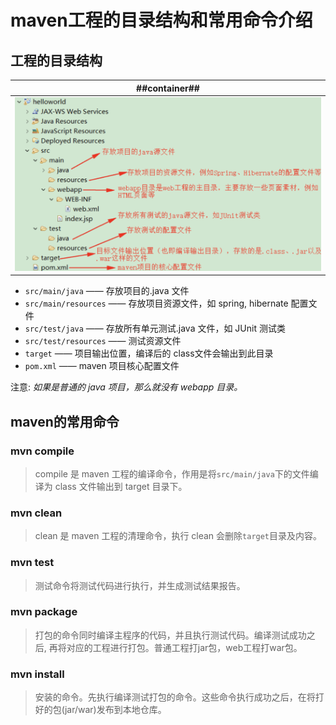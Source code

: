 # maven工程的目录结构和常用命令介绍
## 工程的目录结构

| ##container## |
|:--:|
|![Clip_2024-04-01_11-49-23.png ##w800##](./Clip_2024-04-01_11-49-23.png)|

- `src/main/java` —— 存放项目的.java 文件
- `src/main/resources` —— 存放项目资源文件，如 spring, hibernate 配置文件
- `src/test/java` —— 存放所有单元测试.java 文件，如 JUnit 测试类
- `src/test/resources` —— 测试资源文件
- `target` —— 项目输出位置，编译后的 class文件会输出到此目录
- `pom.xml` —— maven 项目核心配置文件

注意: *如果是普通的 java 项目，那么就没有 webapp 目录。*

## maven的常用命令
### mvn compile
> compile 是 maven 工程的编译命令，作用是将`src/main/java`下的文件编译为 class 文件输出到 target 目录下。

### mvn clean
> clean 是 maven 工程的清理命令，执行 clean 会删除`target`目录及内容。

### mvn test
> 测试命令将测试代码进行执行，并生成测试结果报告。

### mvn package
> 打包的命令同时编译主程序的代码，并且执行测试代码。编译测试成功之后, 再将对应的工程进行打包。普通工程打jar包，web工程打war包。

### mvn install
> 安装的命令。先执行编译测试打包的命令。这些命令执行成功之后，在将打好的包(jar/war)发布到本地仓库。